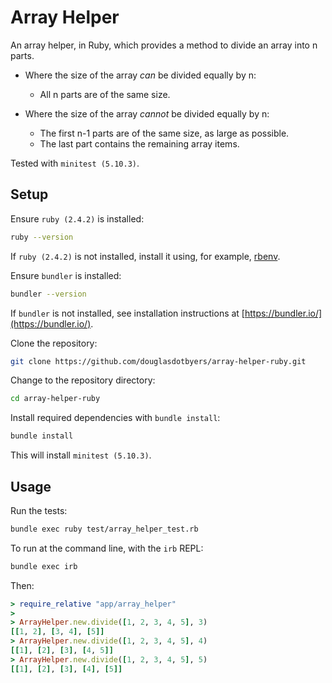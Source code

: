 # Array Helper

An array helper, in Ruby, which provides a method to divide an array into n parts.


 - Where the size of the array _can_ be divided equally by n:
    - All n parts are of the same size.


 - Where the size of the array _cannot_ be divided equally by n:
    - The first n-1 parts are of the same size, as large as possible.
    - The last part contains the remaining array items.


Tested with `minitest (5.10.3)`.

## Setup

Ensure `ruby (2.4.2)` is installed:

```bash
ruby --version
```

If `ruby (2.4.2)` is not installed, install it using, for example, [rbenv](https://github.com/rbenv/rbenv).

Ensure `bundler` is installed:

```bash
bundler --version
```

If `bundler` is not installed, see installation instructions at [https://bundler.io/](https://bundler.io/).

Clone the repository:

```bash
git clone https://github.com/douglasdotbyers/array-helper-ruby.git
```

Change to the repository directory:

```bash
cd array-helper-ruby
```

Install required dependencies with `bundle install`:

```bash
bundle install
```

This will install `minitest (5.10.3)`.

## Usage

Run the tests:

```bash
bundle exec ruby test/array_helper_test.rb
```

To run at the command line, with the `irb` REPL:

```bash
bundle exec irb
```

Then:

```ruby
> require_relative "app/array_helper"
>
> ArrayHelper.new.divide([1, 2, 3, 4, 5], 3)
[[1, 2], [3, 4], [5]]
> ArrayHelper.new.divide([1, 2, 3, 4, 5], 4)
[[1], [2], [3], [4, 5]]
> ArrayHelper.new.divide([1, 2, 3, 4, 5], 5)
[[1], [2], [3], [4], [5]]
```

